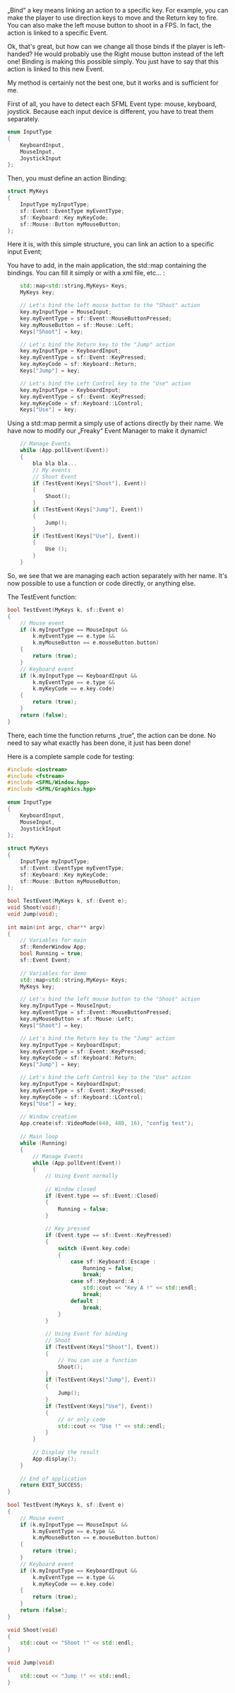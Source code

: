 „Bind“ a key means linking an action to a specific key. For example, you can make the player to use direction keys to move and the Return key to fire. You can also make the left mouse button to shoot in a FPS. In fact, the action is linked to a specific Event.

Ok, that's great, but how can we change all those binds if the player is left-handed? He would probably use the Right mouse button instead of the left one! Binding is making this possible simply. You just have to say that this action is linked to this new Event.

My method is certainly not the best one, but it works and is sufficient for me.

First of all, you have to detect each SFML Event type: mouse, keyboard, joystick. Because each input device is different, you have to treat them separately.

```cpp
enum InputType
{
    KeyboardInput,
    MouseInput,
    JoystickInput
};
```

Then, you must define an action Binding:

```cpp
struct MyKeys
{
    InputType myInputType;
    sf::Event::EventType myEventType;
    sf::Keyboard::Key myKeyCode;
    sf::Mouse::Button myMouseButton;
};
```

Here it is, with this simple structure, you can link an action to a specific input Event;

You have to add, in the main application, the std::map containing the bindings. You can fill it simply or with a xml file, etc… :

```cpp
    std::map<std::string,MyKeys> Keys;
    MyKeys key;

    // Let's bind the left mouse button to the "Shoot" action
    key.myInputType = MouseInput;
    key.myEventType = sf::Event::MouseButtonPressed;
    key.myMouseButton = sf::Mouse::Left;
    Keys["Shoot"] = key;

    // Let's bind the Return key to the "Jump" action
    key.myInputType = KeyboardInput;
    key.myEventType = sf::Event::KeyPressed;
    key.myKeyCode = sf::Keyboard::Return;
    Keys["Jump"] = key;

    // Let's bind the Left Control key to the "Use" action
    key.myInputType = KeyboardInput;
    key.myEventType = sf::Event::KeyPressed;
    key.myKeyCode = sf::Keyboard::LControl;
    Keys["Use"] = key;
```

Using a std::map permit a simply use of actions directly by their name. We have now to modify our „Freaky“ Event Manager to make it dynamic!

```cpp
    // Manage Events
    while (App.pollEvent(Event))
    {
        bla bla bla...
        // My events
        // Shoot Event
        if (TestEvent(Keys["Shoot"], Event))
        {
            Shoot();
        }
        if (TestEvent(Keys["Jump"], Event))
        {
            Jump();
        }
        if (TestEvent(Keys["Use"], Event))
        {
            Use ();
        }
    }
```

So, we see that we are managing each action separately with her name. It's now possible to use a function or code directly, or anything else.

The TestEvent function:

```cpp
bool TestEvent(MyKeys k, sf::Event e)
{
    // Mouse event
    if (k.myInputType == MouseInput &&
        k.myEventType == e.type &&
        k.myMouseButton == e.mouseButton.button)
    {
        return (true);
    }
    // Keyboard event
    if (k.myInputType == KeyboardInput &&
        k.myEventType == e.type &&
        k.myKeyCode == e.key.code)
    {
        return (true);
    }
    return (false);
}
```

There, each time the function returns „true“, the action can be done. No need to say what exactly has been done, it just has been done!

Here is a complete sample code for testing: 

```cpp
#include <iostream>
#include <fstream>
#include <SFML/Window.hpp>
#include <SFML/Graphics.hpp>
 
enum InputType
{
    KeyboardInput,
    MouseInput,
    JoystickInput
};
 
struct MyKeys
{
    InputType myInputType;
    sf::Event::EventType myEventType;
    sf::Keyboard::Key myKeyCode;
    sf::Mouse::Button myMouseButton;
};
 
bool TestEvent(MyKeys k, sf::Event e);
void Shoot(void);
void Jump(void);
 
int main(int argc, char** argv)
{
    // Variables for main
    sf::RenderWindow App;
    bool Running = true;
    sf::Event Event;
 
    // Variables for demo
    std::map<std::string,MyKeys> Keys;
    MyKeys key;

    // Let's bind the left mouse button to the "Shoot" action
    key.myInputType = MouseInput;
    key.myEventType = sf::Event::MouseButtonPressed;
    key.myMouseButton = sf::Mouse::Left;
    Keys["Shoot"] = key;

    // Let's bind the Return key to the "Jump" action
    key.myInputType = KeyboardInput;
    key.myEventType = sf::Event::KeyPressed;
    key.myKeyCode = sf::Keyboard::Return;
    Keys["Jump"] = key;

    // Let's bind the Left Control key to the "Use" action
    key.myInputType = KeyboardInput;
    key.myEventType = sf::Event::KeyPressed;
    key.myKeyCode = sf::Keyboard::LControl;
    Keys["Use"] = key;
 
    // Window creation
    App.create(sf::VideoMode(640, 480, 16), "config test");
 
    // Main loop
    while (Running)
    {
        // Manage Events
        while (App.pollEvent(Event))
        {
            // Using Event normally
 
            // Window closed
            if (Event.type == sf::Event::Closed)
            {
                Running = false;
            }
 
            // Key pressed
            if (Event.type == sf::Event::KeyPressed)
            {
                switch (Event.key.code)
                {
                    case sf::Keyboard::Escape :
                        Running = false;
                        break;
                    case sf::Keyboard::A :
                        std::cout << "Key A !" << std::endl;
                        break;
                    default :
                        break;
                }
            }
 
            // Using Event for binding
            // Shoot
            if (TestEvent(Keys["Shoot"], Event))
            {
                // You can use a function
                Shoot();
            }
            if (TestEvent(Keys["Jump"], Event))
            {
                Jump();
            }
            if (TestEvent(Keys["Use"], Event))
            {
                // or only code
                std::cout << "Use !" << std::endl;
            }
        }
 
        // Display the result
        App.display();
    }
 
    // End of application
    return EXIT_SUCCESS;
}
 
bool TestEvent(MyKeys k, sf::Event e)
{
    // Mouse event
    if (k.myInputType == MouseInput &&
        k.myEventType == e.type &&
        k.myMouseButton == e.mouseButton.button)
    {
        return (true);
    }
    // Keyboard event
    if (k.myInputType == KeyboardInput &&
        k.myEventType == e.type &&
        k.myKeyCode == e.key.code)
    {
        return (true);
    }
    return (false);
}
 
void Shoot(void)
{
    std::cout << "Shoot !" << std::endl;
}
 
void Jump(void)
{
    std::cout << "Jump !" << std::endl;
}
```